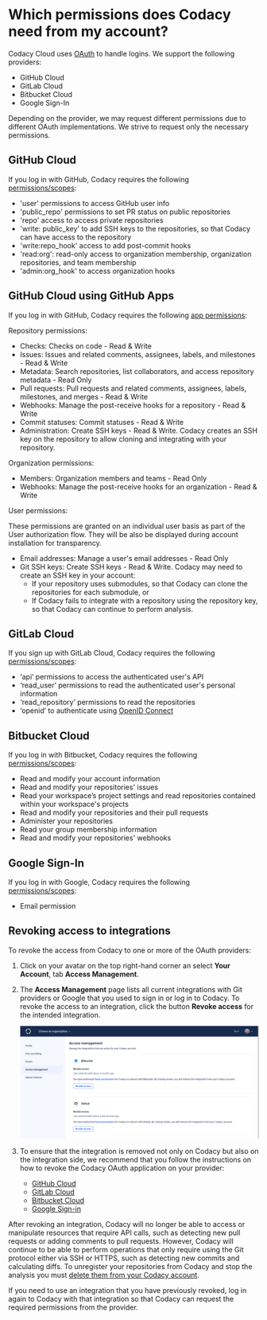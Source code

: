# Which permissions does Codacy need from my account?

Codacy Cloud uses [OAuth](https://oauth.net/) to handle logins. We support the following providers:

-   GitHub Cloud
-   GitLab Cloud
-   Bitbucket Cloud
-   Google Sign-In

Depending on the provider, we may request different permissions due to different OAuth implementations. We strive to request only the necessary permissions.

## GitHub Cloud

If you log in with GitHub, Codacy requires the following [permissions/scopes](https://developer.github.com/apps/building-integrations/setting-up-and-registering-oauth-apps/about-scopes-for-oauth-apps/):

-   'user' permissions to access GitHub user info
-   'public\_repo' permissions to set PR status on public repositories
-   'repo' access to access private repositories
-   'write: public\_key' to add SSH keys to the repositories, so that Codacy can have access to the repository
-   'write:repo\_hook' access to add post-commit hooks
-   'read:org': read-only access to organization membership, organization repositories, and team membership
-   'admin:org\_hook' to access organization hooks

## GitHub Cloud using GitHub Apps

If you log in with GitHub, Codacy requires the following [app permissions](https://developer.github.com/v3/apps/permissions/):

Repository permissions:

-   Checks: Checks on code - Read & Write
-   Issues: Issues and related comments, assignees, labels, and milestones - Read & Write
-   Metadata: Search repositories, list collaborators, and access repository metadata - Read Only
-   Pull requests: Pull requests and related comments, assignees, labels, milestones, and merges - Read & Write
-   Webhooks: Manage the post-receive hooks for a repository - Read & Write
-   Commit statuses: Commit statuses - Read & Write
-   Administration: Create SSH keys - Read & Write. Codacy creates an SSH key on the repository to allow cloning and integrating with your repository.

Organization permissions:

-   Members: Organization members and teams - Read Only
-   Webhooks: Manage the post-receive hooks for an organization - Read & Write

User permissions:

These permissions are granted on an individual user basis as part of the User authorization flow. They will be also be displayed during account installation for transparency.

-   Email addresses: Manage a user's email addresses - Read Only
-   Git SSH keys: Create SSH keys - Read & Write. Codacy may need to create an SSH key in your account:
    -   If your repository uses submodules, so that Codacy can clone the repositories for each submodule, or
    -   If Codacy fails to integrate with a repository using the repository key, so that Codacy can continue to perform analysis.

## GitLab Cloud

If you sign up with GitLab Cloud, Codacy requires the following [permissions/scopes](https://docs.gitlab.com/ee/integration/oauth_provider.html#authorized-applications):

-   ‘api’ permissions to access the authenticated user's API
-   ‘read\_user’ permissions to read the authenticated user's personal information
-   ‘read\_repository’ permissions to read the repositories
-   ‘openid’ to authenticate using [OpenID Connect](https://docs.gitlab.com/ee/integration/openid_connect_provider.html#shared-information)

## Bitbucket Cloud

If you log in with Bitbucket, Codacy requires the following [permissions/scopes](https://developer.atlassian.com/cloud/bitbucket/bitbucket-cloud-rest-api-scopes/):

-   Read and modify your account information
-   Read and modify your repositories' issues
-   Read your workspace’s project settings and read repositories contained within your workspace's projects
-   Read and modify your repositories and their pull requests
-   Administer your repositories
-   Read your group membership information
-   Read and modify your repositories' webhooks

## Google Sign-In

If you log in with Google, Codacy requires the following [permissions/scopes](https://developers.google.com/identity/protocols/googlescopes#google_sign-in):

-   Email permission

## Revoking access to integrations

To revoke the access from Codacy to one or more of the OAuth providers:

1.  Click on your avatar on the top right-hand corner an select **Your Account**, tab **Access Management**.
2.  The **Access Management** page lists all current integrations with Git providers or Google that you used to sign in or log in to Codacy. To revoke the access to an integration, click the button **Revoke access** for the intended integration.

    ![Revoking access to an integration](images/revoke-integration.png)

3.  To ensure that the integration is removed not only on Codacy but also on the integration side, we recommend that you follow the instructions on how to revoke the Codacy OAuth application on your provider:

    -   [GitHub Cloud](https://help.github.com/en/github/authenticating-to-github/reviewing-your-authorized-integrations)
    -   [GitLab Cloud](https://docs.gitlab.com/ee/integration/oauth_provider.html#authorized-applications)
    -   [Bitbucket Cloud](https://confluence.atlassian.com/bitbucket/bitbucket-cloud-apps-979433330.html#BitbucketCloudapps-OAuthconsumerpermissions)
    -   [Google Sign-in](https://support.google.com/accounts/answer/3466521#remove-access)

After revoking an integration, Codacy will no longer be able to access or manipulate resources that require API calls, such as detecting new pull requests or adding comments to pull requests. However, Codacy will continue to be able to perform operations that only require using the Git protocol either via SSH or HTTPS, such as detecting new commits and calculating diffs. To unregister your repositories from Codacy and stop the analysis you must [delete them from your Codacy account](../repositories/removing-your-repository.md).

If you need to use an integration that you have previously revoked, log in again to Codacy with that integration so that Codacy can request the required permissions from the provider.
